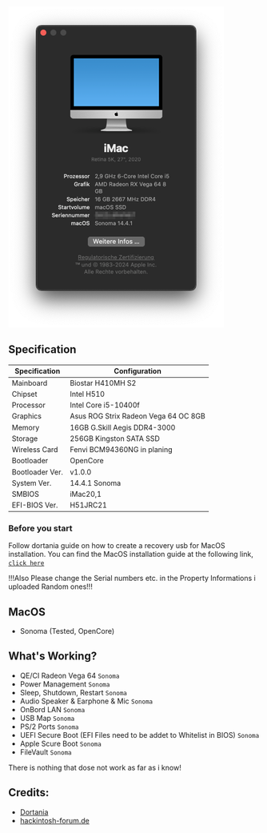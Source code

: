 <img src="https://github.com/kay-kun/Biostar-Comet-Lake-Vega-Open-Core-Hackintosh/blob/main/About%20this%20mac.png?raw=true">

## Specification
Specification | Configuration
----------- | -----------
Mainboard | Biostar H410MH S2
Chipset | Intel H510
Processor | Intel Core i5-10400f
Graphics | Asus ROG Strix Radeon Vega 64 OC 8GB
Memory | 16GB G.Skill Aegis DDR4-3000
Storage | 256GB Kingston SATA SSD
Wireless Card | Fenvi BCM94360NG in planing
Bootloader | OpenCore
Bootloader Ver. | v1.0.0
System Ver. | 14.4.1 Sonoma
SMBIOS | iMac20,1
EFI-BIOS Ver. | H51JRC21


### Before you start
Follow dortania guide on how to create a recovery usb for MacOS installation.
You can find the MacOS installation guide at the following link, [`click here`](https://dortania.github.io/OpenCore-Install-Guide/installer-guide/winblows-install.html#downloading-macos)

!!!Also Please change the Serial numbers etc. in the Property Informations i uploaded Random ones!!!

## MacOS
- Sonoma (Tested, OpenCore)

## What's Working?
- QE/CI Radeon Vega 64 `Sonoma`
- Power Management `Sonoma`
- Sleep, Shutdown, Restart `Sonoma`
- Audio Speaker & Earphone & Mic `Sonoma`
- OnBord LAN `Sonoma`
- USB Map `Sonoma`
- PS/2 Ports `Sonoma`
- UEFI Secure Boot (EFI Files need to be addet to Whitelist in BIOS) `Sonoma`
- Apple Scure Boot `Sonoma`
- FileVault `Sonoma`

There is nothing that dose not work as far as i know!

## Credits:
- [Dortania](https://dortania.github.io/OpenCore-Install-Guide/)
- [hackintosh-forum.de](https://hackintosh-forum.de/)
